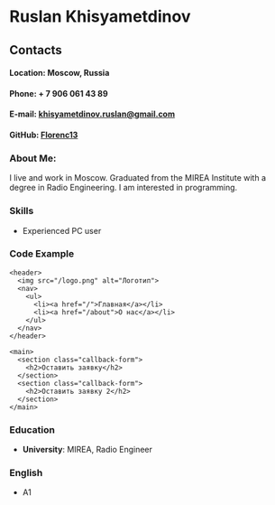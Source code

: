 # Ruslan Khisyametdinov
## Contacts ##
#### **Location**: Moscow, Russia ####
#### **Phone**: + 7 906 061 43 89 ####
#### **E-mail**: khisyametdinov.ruslan@gmail.com ####
#### **GitHub**: [Florenc13](https://github.com/Florenc13) ####
### About Me: ###
I live and work in Moscow. Graduated from the MIREA Institute with a degree in Radio Engineering. I am interested in programming.
### Skills ###
* Experienced PC user
### Code Example ###
    <header>
      <img src="/logo.png" alt="Логотип">
      <nav>
        <ul>
          <li><a href="/">Главная</a></li>
          <li><a href="/about">О нас</a></li>
        </ul>
      </nav>
    </header>
       
    <main>
      <section class="callback-form">
        <h2>Оставить заявку</h2>
      </section>
      <section class="callback-form">
        <h2>Оставить заявку 2</h2>
      </section>
    </main>
### Education ###
* **University**: MIREA, Radio Engineer
### English ###
* A1
